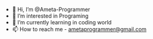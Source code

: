 - 👋 Hi, I’m @Ameta-Programmer
- 👀 I’m interested in Programing
- 🌱 I’m currently learning in coding world
- 📫 How to reach me - ametaprogrammer@gmail.com

